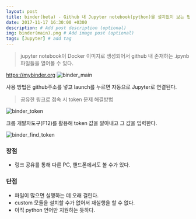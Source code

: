 ```yaml
---
layout: post
title: binder(beta) - Github 내 Jupyter notebook(python)을 설치없이 보는 법
date: 2017-11-17 16:30:00 +0300
description: # Add post description (optional)
img: binder(main).png # Add image post (optional)
tags: [Jupyter] # add tag
---
```

> jupyter notebook이 Docker 이미지로 생성되어서 github 내 존재하는 .ipynb 파일들을  열어볼 수 있다.

<https://mybinder.org>
![binder_main]({{site.baseurl}}/assets/img/binder(main).png)

사용 방법은 github주소를 넣고 launch를 누르면 자동으로 Jupyter로 연결된다.

> 공유한 링크로 접속 시 token 문제 해결방법

![binder_token]({{site.baseurl}}/assets/img/binder(token).png)

크롬 개발자도구(F12)를 활용해 token 값을 알아내고 그 값을 입력한다.

![binder_find_token]({{site.baseurl}}/assets/img/binder(token2).png)

### 장점
* 링크 공유를 통해 다른 PC, 핸드폰에서도 볼 수가 있다.

### 단점
* 파일이 많으면 실행하는 데 오래 걸린다.
* custom 모듈을 설치할 수가 없어서 재실행을 할 수 없다.
* 아직 python 언어만 지원하는 듯하다.


